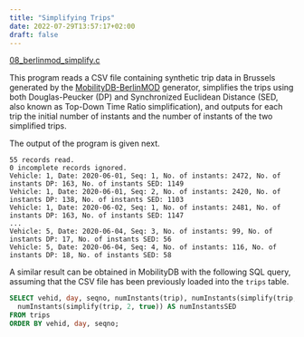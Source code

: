 ```yaml
---
title: "Simplifying Trips"
date: 2022-07-29T13:57:17+02:00
draft: false
---
```


[08_berlinmod_simplify.c](https://github.com/MobilityDB/MobilityDB/blob/master/meos/examples/08_berlinmod_simplify.c)

This program reads a CSV file containing synthetic trip data in Brussels generated by the [MobilityDB-BerlinMOD](https://github.com/MobilityDB/MobilityDB-BerlinMOD) generator, simplifies the trips using both Douglas-Peucker (DP) and Synchronized Euclidean Distance (SED, also known as Top-Down Time Ratio simplification), and outputs for each trip the initial number of instants and the number of instants of the two simplified trips.

The output of the program is given next.
```
55 records read.
0 incomplete records ignored.
Vehicle: 1, Date: 2020-06-01, Seq: 1, No. of instants: 2472, No. of instants DP: 163, No. of instants SED: 1149
Vehicle: 1, Date: 2020-06-01, Seq: 2, No. of instants: 2420, No. of instants DP: 138, No. of instants SED: 1103
Vehicle: 1, Date: 2020-06-02, Seq: 1, No. of instants: 2481, No. of instants DP: 163, No. of instants SED: 1147
...
Vehicle: 5, Date: 2020-06-04, Seq: 3, No. of instants: 99, No. of instants DP: 17, No. of instants SED: 56
Vehicle: 5, Date: 2020-06-04, Seq: 4, No. of instants: 116, No. of instants DP: 18, No. of instants SED: 58
```

A similar result can be obtained in MobilityDB with the following SQL query, assuming that the CSV file has been previously loaded into the `trips` table.
```sql
SELECT vehid, day, seqno, numInstants(trip), numInstants(simplify(trip, 2)) AS numInstantsDP,
  numInstants(simplify(trip, 2, true)) AS numInstantsSED
FROM trips
ORDER BY vehid, day, seqno;
```
